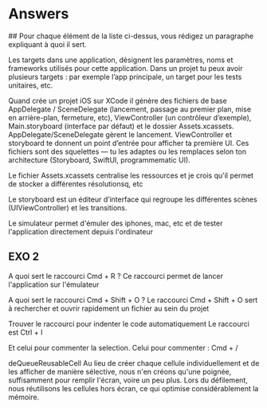 # Answers

## Pour chaque élément de la liste ci-dessus, vous rédigez un paragraphe expliquant à quoi il sert.

Les targets dans une application, désignent les paramètres, noms et frameworks utilisés pour cette application. Dans un projet tu peux avoir plusieurs targets : par exemple l’app principale, un target pour les tests unitaires, etc.

Quand crée un projet iOS sur XCode il génère des fichiers de base AppDelegate / SceneDelegate (lancement, passage au premier plan, mise en arrière-plan, fermeture, etc), ViewController (un contrôleur d’exemple), Main.storyboard (interface par défaut) et le dossier Assets.xcassets. AppDelegate/SceneDelegate gèrent le lancement. ViewController et storyboard te donnent un point d’entrée pour afficher ta première UI. Ces fichiers sont des squelettes — tu les adaptes ou les remplaces selon ton architecture (Storyboard, SwiftUI, programmematic UI).

Le fichier Assets.xcassets centralise les ressources et je crois qu'il permet de stocker a différentes résolutionsq, etc 

Le storyboard est un éditeur d’interface qui regroupe les différentes scènes (UIViewController) et les transitions. 

Le simulateur permet d'émuler des iphones, mac, etc et de tester l'application directement depuis l'ordinateur

## EXO 2
A quoi sert le raccourci Cmd + R ?
Ce raccourci permet de lancer l'application sur l'émulateur 

A quoi sert le raccourci Cmd + Shift + O ?
Le raccourci Cmd + Shift + O sert à rechercher et ouvrir rapidement un fichier au sein du projet 

Trouver le raccourci pour indenter le code automatiquement
Le raccourci est Ctrl + I

Et celui pour commenter la selection.
Celui pour commenter : Cmd + /

deQueueReusableCell
Au lieu de créer chaque cellule individuellement et de les afficher de manière sélective, nous n'en créons qu'une poignée, suffisamment pour remplir l'écran, voire un peu plus. Lors du défilement, nous réutilisons les cellules hors écran, ce qui optimise considérablement la mémoire.



